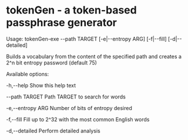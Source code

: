 # tokenGen - a token-based passphrase generator

Usage: tokenGen-exe --path TARGET [-e|--entropy ARG] [-f|--fill] [-d|--detailed]

  Builds a vocabulary from the content of the specified path and creates a 2^n
  bit entropy password (default 75)

Available options:

  -h,--help                Show this help text
  
  --path TARGET            Path TARGET to search for words
  
  -e,--entropy ARG         Number of bits of entropy desired
  
  -f,--fill                Fill up to 2^32 with the most common English words
  
  -d,--detailed            Perform detailed analysis
